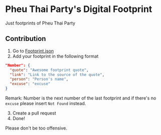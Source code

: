 # Pheu Thai Party's Digital Footprint

Just footprints of Pheu Thai Party

## Contribution

1. Go to [Footprint.json](./src/assets/footprint.json)
2. Add your footprint in the following format

```json
"Number": {
  "quote": "Awesome footprint quote",
  "link": "Link to the source of the quote",
  "person": "Person's name",
  "excuse": "excuse"
}
```

Remark: Number is the next number of the last footprint and if there's no `excuse` please insert `Not Found` instead.

3. Create a pull request
4. Done!

Please don't be too offensive.